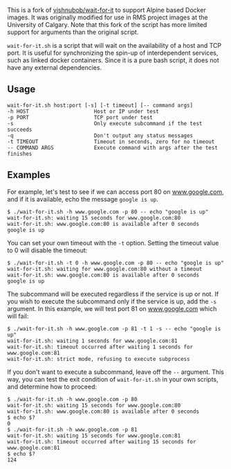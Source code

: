 This is a fork of [vishnubob/wait-for-it](https://github.com/vishnubob/wait-for-it) to support Alpine based Docker images. It was originally modified for use in RMS project images at the University of Calgary. Note that this fork of the script has more limited support for arguments than the original script.

`wait-for-it.sh` is a script that will wait on the availability of a host and TCP port.  It is useful for synchronizing the spin-up of interdependent services, such as linked docker containers.  Since it is a pure bash script, it does not have any external dependencies.

## Usage

```
wait-for-it.sh host:port [-s] [-t timeout] [-- command args]
-h HOST                     Host or IP under test
-p PORT                     TCP port under test
-s                          Only execute subcommand if the test succeeds
-q                          Don't output any status messages
-t TIMEOUT                  Timeout in seconds, zero for no timeout
-- COMMAND ARGS             Execute command with args after the test finishes
```

## Examples

For example, let's test to see if we can access port 80 on www.google.com, and if it is available, echo the message `google is up`.

```
$ ./wait-for-it.sh -h www.google.com -p 80 -- echo "google is up"
wait-for-it.sh: waiting 15 seconds for www.google.com:80
wait-for-it.sh: www.google.com:80 is available after 0 seconds
google is up
```

You can set your own timeout with the `-t` option.  Setting the timeout value to 0 will disable the timeout:

```
$ ./wait-for-it.sh -t 0 -h www.google.com -p 80 -- echo "google is up"
wait-for-it.sh: waiting for www.google.com:80 without a timeout
wait-for-it.sh: www.google.com:80 is available after 0 seconds
google is up
```

The subcommand will be executed regardless if the service is up or not.  If you wish to execute the subcommand only if the service is up, add the `-s` argument. In this example, we will test port 81 on www.google.com which will fail:

```
$ ./wait-for-it.sh -h www.google.com -p 81 -t 1 -s -- echo "google is up"
wait-for-it.sh: waiting 1 seconds for www.google.com:81
wait-for-it.sh: timeout occurred after waiting 1 seconds for www.google.com:81
wait-for-it.sh: strict mode, refusing to execute subprocess
```

If you don't want to execute a subcommand, leave off the `--` argument.  This way, you can test the exit condition of `wait-for-it.sh` in your own scripts, and determine how to proceed:

```
$ ./wait-for-it.sh -h www.google.com -p 80
wait-for-it.sh: waiting 15 seconds for www.google.com:80
wait-for-it.sh: www.google.com:80 is available after 0 seconds
$ echo $?
0
$ ./wait-for-it.sh -h www.google.com -p 81
wait-for-it.sh: waiting 15 seconds for www.google.com:81
wait-for-it.sh: timeout occurred after waiting 15 seconds for www.google.com:81
$ echo $?
124
```
